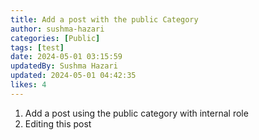```yaml
---
title: Add a post with the public Category
author: sushma-hazari
categories: [Public]
tags: [test]
date: 2024-05-01 03:15:59 
updatedBy: Sushma Hazari
updated: 2024-05-01 04:42:35 
likes: 4
---
```


1. Add a post using the public category with internal role
2. Editing this post